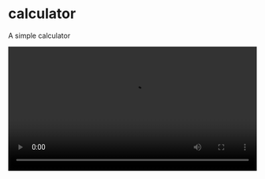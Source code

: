 # calculator
A simple calculator


<video src="https://github.com/jatinkumar-me/calculator/assets/85551434/5a6d8a93-20e8-4e01-84b9-1391dbf48411" controls width="100%" />
